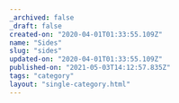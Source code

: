 ```yaml
---
_archived: false
_draft: false
created-on: "2020-04-01T01:33:55.109Z"
name: "Sides"
slug: "sides"
updated-on: "2020-04-01T01:33:55.109Z"
published-on: "2021-05-03T14:12:57.835Z"
tags: "category"
layout: "single-category.html"
---
```



